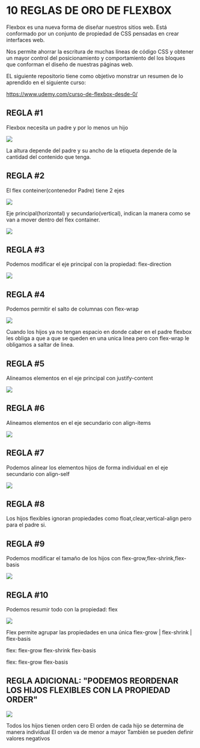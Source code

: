 # 10  REGLAS DE ORO DE FLEXBOX

Flexbox es una nueva forma de diseñar nuestros sitios web. Está conformado por un conjunto de propiedad de CSS pensadas en crear interfaces web.

Nos permite ahorrar la escritura de muchas líneas de código CSS y obtener un mayor control del posicionamiento y comportamiento del los bloques que conforman el diseño de nuestras páginas web.

EL siguiente repositorio tiene como objetivo monstrar un resumen de lo aprendido en el siguiente curso:

https://www.udemy.com/curso-de-flexbox-desde-0/



## REGLA #1

Flexbox necesita un padre y por lo menos un hijo

![](https://i.imgur.com/wlbLO5t.png)


La altura depende del padre y su ancho de la etiqueta depende de la cantidad del contenido que tenga.

## REGLA #2
El flex conteiner(contenedor Padre) tiene 2 ejes

![](https://i.imgur.com/1JMcubE.png)


Eje principal(horizontal) y secundario(vertical), indican la manera como se van a mover dentro del flex container.

![](https://i.imgur.com/LTEULQs.png)


## REGLA #3

Podemos modificar el eje principal con la propiedad: flex-direction

![](https://i.imgur.com/LHtD6q1.png)

## REGLA #4

Podemos permitir el salto de columnas con flex-wrap

![](https://i.imgur.com/QqDh13s.png)

Cuando los hijos ya no tengan espacio en donde caber en el padre flexbox les obliga a que a que se queden en una unica linea pero con flex-wrap le obligamos a saltar de linea.

## REGLA #5

Alineamos elementos en el eje principal con justify-content

![](https://i.imgur.com/ON1bV78.png)

## REGLA #6

Alineamos elementos en el eje secundario con align-items

![](https://i.imgur.com/ym3lhad.png)

## REGLA #7

Podemos alinear los elementos hijos de forma individual en el eje secundario con align-self

![](https://i.imgur.com/Q9PyPPP.png)


## REGLA #8

Los hijos flexibles ignoran propiedades como float,clear,vertical-align pero para el padre si.


## REGLA #9

Podemos modificar el tamaño de los hijos con flex-grow,flex-shrink,flex-basis

![](https://i.imgur.com/Vk5ceB4.png)

## REGLA #10

Podemos resumir todo con la propiedad: flex

![](https://i.imgur.com/LG59sHD.png)

Flex permite agrupar las propiedades en una única flex-grow | flex-shrink | flex-basis

flex: flex-grow flex-shrink flex-basis

flex: flex-grow flex-basis


## REGLA ADICIONAL: "PODEMOS REORDENAR LOS HIJOS FLEXIBLES CON LA PROPIEDAD ORDER"

![](https://i.imgur.com/i5abMp9.png)

Todos los hijos tienen orden cero
El orden de cada hijo se determina de manera individual
El orden va de menor a mayor
También se pueden definir valores negativos
